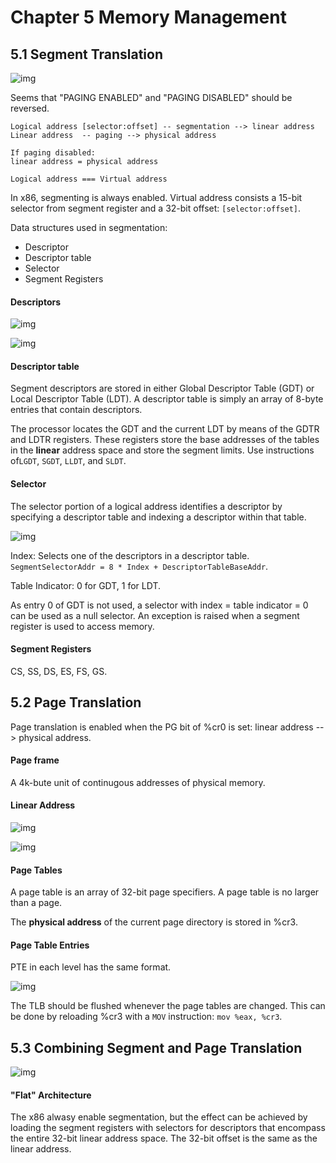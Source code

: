 # Chapter 5 Memory Management

## 5.1 Segment Translation

![img](https://pdos.csail.mit.edu/6.828/2018/readings/i386/fig5-1.gif)

Seems that "PAGING ENABLED" and "PAGING DISABLED" should be reversed.

```
Logical address [selector:offset] -- segmentation --> linear address 
Linear address  -- paging --> physical address

If paging disabled:
linear address = physical address

Logical address === Virtual address
```

In x86, segmenting is always enabled. Virtual address consists a 15-bit selector from segment register and a 32-bit offset: `[selector:offset]`.

Data structures used in segmentation:

- Descriptor
- Descriptor table
- Selector
- Segment Registers

#### Descriptors

![img](https://pdos.csail.mit.edu/6.828/2018/readings/i386/fig5-2.gif)

![img](https://pdos.csail.mit.edu/6.828/2018/readings/i386/fig5-3.gif)

#### Descriptor table

Segment descriptors are stored in either Global Descriptor Table (GDT) or Local Descriptor Table (LDT). A descriptor table is simply an array of 8-byte entries that contain descriptors.

The processor locates the GDT and the current LDT by means of the GDTR and LDTR registers. These registers store the base addresses of the tables in the **linear** address space and store the segment limits. Use instructions of`LGDT`, `SGDT`, `LLDT`, and `SLDT`.

#### Selector

The selector portion of a logical address identifies a descriptor by specifying a descriptor table and indexing a descriptor within that table.

![img](https://pdos.csail.mit.edu/6.828/2018/readings/i386/fig5-6.gif)

Index: Selects one of the descriptors in a descriptor table. `SegmentSelectorAddr = 8 * Index + DescriptorTableBaseAddr`.

Table Indicator: 0 for GDT, 1 for LDT.

As entry 0 of GDT is not used, a selector with index = table indicator = 0 can be used as a null selector. An exception is raised when a segment register is used to access memory. 

#### Segment Registers

CS, SS, DS, ES, FS, GS.



## 5.2 Page Translation

Page translation is enabled when the PG bit of %cr0 is set: linear address --> physical address.

#### Page frame

A 4k-bute unit of continugous addresses of physical memory. 

#### Linear Address

![img](https://pdos.csail.mit.edu/6.828/2018/readings/i386/fig5-8.gif)

![img](https://pdos.csail.mit.edu/6.828/2018/readings/i386/fig5-9.gif)

#### Page Tables

A page table is an array of 32-bit page specifiers. A page table is no larger than a page.

The **physical address** of the current page directory is stored in %cr3. 



#### Page Table Entries

PTE in each level has the same format.

![img](https://pdos.csail.mit.edu/6.828/2018/readings/i386/fig5-10.gif)

The TLB should be flushed whenever the page tables are changed. This can be done by reloading %cr3 with a `MOV` instruction: `mov %eax, %cr3`.



## 5.3 Combining Segment and Page Translation

![img](https://pdos.csail.mit.edu/6.828/2018/readings/i386/fig5-12.gif)

#### "Flat" Architecture

The x86 alwasy enable segmentation, but the effect can be achieved by loading the segment registers with selectors for descriptors that encompass the entire 32-bit linear address space. The 32-bit offset is the same as the linear address.